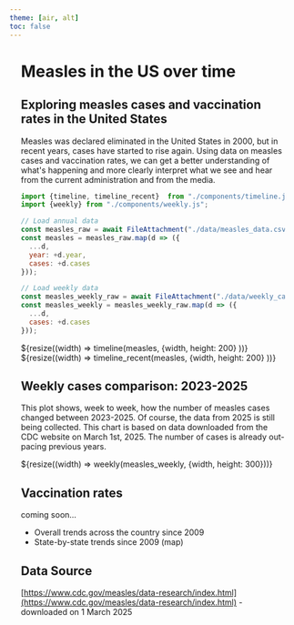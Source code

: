 ```yaml
---
theme: [air, alt]
toc: false
---
```


<style>
.content {
  max-width: 800px;
  margin: 0 auto;
  padding: 0 20px;
}
</style>

<div class="content">

# Measles in the US over time
## Exploring measles cases and vaccination rates in the United States

Measles was declared eliminated in the United States in 2000, but in recent years, cases have started to 
rise again. Using data on measles cases and vaccination rates, we can get a better understanding 
of what's happening and more clearly interpret what we see and hear from the current administration and from the media. 


```js
import {timeline, timeline_recent}  from "./components/timeline.js";
import {weekly} from "./components/weekly.js";
```

```js
// Load annual data
const measles_raw = await FileAttachment("./data/measles_data.csv").csv({typed: true});
const measles = measles_raw.map(d => ({
  ...d,
  year: +d.year,
  cases: +d.cases
}));
```

```js
// Load weekly data 
const measles_weekly_raw = await FileAttachment("./data/weekly_cases.csv").csv({typed:true});
const measles_weekly = measles_weekly_raw.map(d => ({
  ...d,
  cases: +d.cases
}));
```

<div class="card">
${resize((width) => timeline(measles, {width, height: 200} ))}
</div>

<div class="card">
${resize((width) => timeline_recent(measles, {width, height: 200} ))}
</div>

## Weekly cases comparison: 2023-2025

This plot shows, week to week, how the number of measles cases changed between 
2023-2025. Of course, the data from 2025 is still being collected. This chart is 
based on data downloaded from the CDC website on March 1st, 2025. The number
of cases is already out-pacing previous years.

<div class="card">
${resize((width) => weekly(measles_weekly, {width, height: 300}))}
</div>

## Vaccination rates

coming soon... 

- Overall trends across the country since 2009
- State-by-state trends since 2009 (map)


## Data Source

[https://www.cdc.gov/measles/data-research/index.html](https://www.cdc.gov/measles/data-research/index.html) - downloaded on 1 March 2025



</div>

<!-- ```js
display(measles_weekly)

``` -->
